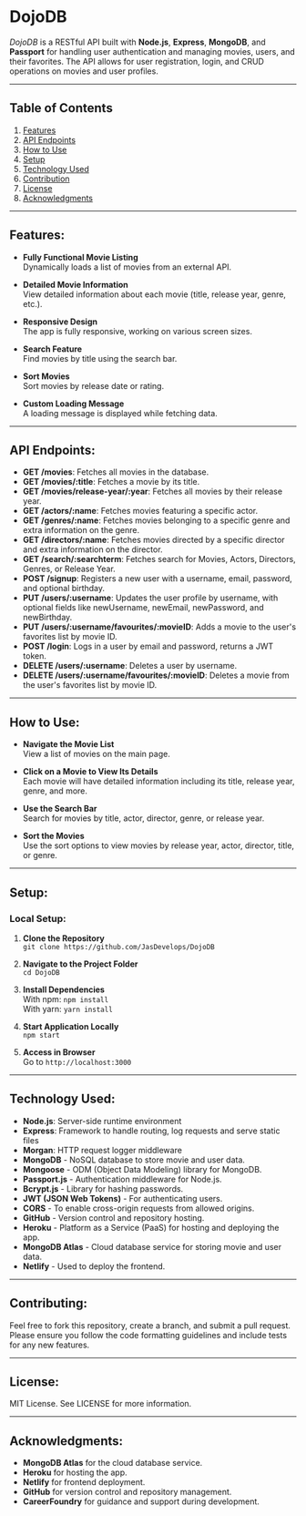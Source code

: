 # DojoDB

*DojoDB* is a RESTful API built with **Node.js**, **Express**, **MongoDB**, and **Passport** for handling user authentication and managing movies, users, and their favorites. The API allows for user registration, login, and CRUD operations on movies and user profiles.

---

## Table of Contents

1.  [Features](#features)
2.  [API Endpoints](#endpoints)
3.  [How to Use](#howToUse)
4.  [Setup](#setup)
5.  [Technology Used](#technology)
6.  [Contribution](#contribution)
7.  [License](#license)
8.  [Acknowledgments](#acknowledgments)

---

## <a name="features"></a>Features:
- **Fully Functional Movie Listing**  
  Dynamically loads a list of movies from an external API.
  
- **Detailed Movie Information**  
  View detailed information about each movie (title, release year, genre, etc.).

- **Responsive Design**  
  The app is fully responsive, working on various screen sizes.

- **Search Feature**  
  Find movies by title using the search bar.

- **Sort Movies**  
  Sort movies by release date or rating.

- **Custom Loading Message**  
  A loading message is displayed while fetching data.

---

## <a name="endpoints"></a>API Endpoints:
- **GET /movies**:
  Fetches all movies in the database.
- **GET /movies/:title**:
  Fetches a movie by its title.
- **GET /movies/release-year/:year**:
  Fetches all movies by their release year.
- **GET /actors/:name**:
  Fetches movies featuring a specific actor.
- **GET /genres/:name**:
  Fetches movies belonging to a specific genre and extra information on the genre.
- **GET /directors/:name**:
  Fetches movies directed by a specific director and extra information on the director.
- **GET /search/:searchterm**:
  Fetches search for Movies, Actors, Directors, Genres, or Release Year.
- **POST /signup**:
  Registers a new user with a username, email, password, and optional birthday.
- **PUT /users/:username**:
  Updates the user profile by username, with optional fields like newUsername, newEmail, newPassword, and newBirthday.
- **PUT /users/:username/favourites/:movieID**:
  Adds a movie to the user's favorites list by movie ID.
- **POST /login**:
  Logs in a user by email and password, returns a JWT token.
- **DELETE /users/:username**:
  Deletes a user by username.
- **DELETE /users/:username/favourites/:movieID**:
  Deletes a movie from the user's favorites list by movie ID.

---

## <a name="howToUse"></a>How to Use:
- **Navigate the Movie List**  
  View a list of movies on the main page.

- **Click on a Movie to View Its Details**  
  Each movie will have detailed information including its title, release year, genre, and more.

- **Use the Search Bar**  
  Search for movies by title, actor, director, genre, or release year.

- **Sort the Movies**  
  Use the sort options to view movies by release year, actor, director, title, or genre.

---

## <a name="setup"></a>Setup:
### Local Setup:
1. **Clone the Repository**  
   `git clone https://github.com/JasDevelops/DojoDB`

2. **Navigate to the Project Folder**  
   `cd DojoDB`

3. **Install Dependencies**  
   With npm: `npm install`  
   With yarn: `yarn install`

4. **Start Application Locally**  
   `npm start`

5. **Access in Browser**  
   Go to `http://localhost:3000`

---

## <a name="technology"></a>Technology Used:
- **Node.js**: Server-side runtime environment
- **Express**: Framework to handle routing, log requests and serve static files
- **Morgan**: HTTP request logger middleware
- **MongoDB** - NoSQL database to store movie and user data.
- **Mongoose** - ODM (Object Data Modeling) library for MongoDB.
- **Passport.js** - Authentication middleware for Node.js.
- **Bcrypt.js** - Library for hashing passwords.
- **JWT (JSON Web Tokens)** - For authenticating users.
- **CORS** - To enable cross-origin requests from allowed origins.
- **GitHub** - Version control and repository hosting.
- **Heroku** - Platform as a Service (PaaS) for hosting and deploying the app.
- **MongoDB Atlas** - Cloud database service for storing movie and user data.
- **Netlify** - Used to deploy the frontend.

---

## <a name="contributing"></a>Contributing:
Feel free to fork this repository, create a branch, and submit a pull request. Please ensure you follow the code formatting guidelines and include tests for any new features.

---

## <a name="license"></a>License:
MIT License. See LICENSE for more information.

---

## <a name="acknowledgments"></a>Acknowledgments:
- **MongoDB Atlas** for the cloud database service.
- **Heroku** for hosting the app.
- **Netlify** for frontend deployment.
- **GitHub** for version control and repository management.
- **CareerFoundry** for guidance and support during development.
